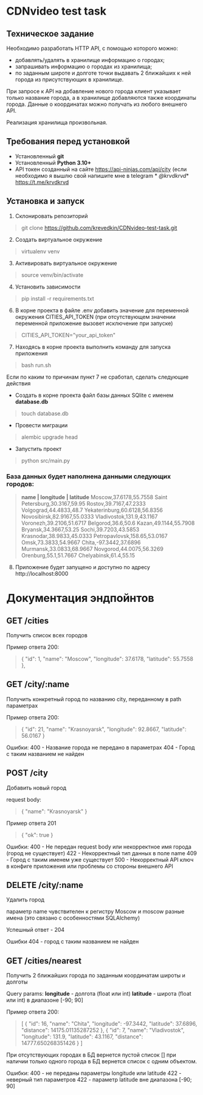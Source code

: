 # CDNvideo test task

## Техническое задание

Необходимо разработать HTTP API, с помощью которого можно:

- добавлять/удалять в хранилище информацию о городах;
- запрашивать информацию о городах из хранилища;
- по заданным широте и долготе точки выдавать 2 ближайших к ней города из присутствующих в хранилище.

При запросе к API на добавление нового города клиент указывает только название города, а в хранилище добавляются также
координаты города. Данные о координатах можно получать из любого внешнего API.

Реализация хранилища произвольная.

## Требования перед установкой

- Установленный **git**
- Установленный **Python 3.10+**
- API токен созданный на сайте https://api-ninjas.com/api/city (если необходимо я вышлю свой напишите мне в telegram *
  *@krvdkrvd** https://t.me/krvdkrvd

## Установка и запуск

1. Склонировать репозиторий

> git clone https://github.com/krevedkin/CDNvideo-test-task.git

2. Создать виртуальное окружение

> virtualenv venv

3. Активировать виртуальное окружение

> source venv/bin/activate

4. Установить зависимости

> pip install -r requirements.txt

6. В корне проекта в файле .env добавить значение для переменной окружения CITIES_API_TOKEN (при отсутствующем значении
   переменной приложение вызовет исключение при запуске)

> CITIES_API_TOKEN="your_api_token"

7. Находясь в корне проекта выполнить команду для запуска приложения

> bash run.sh

Если по каким то причинам пункт 7 не сработал, сделать следующие действия

- Создать в корне проекта файл базы данных SQlite с именем **database.db**

> touch database.db

- Провести миграции

> alembic upgrade head

- Запустить проект

> python src/main.py

### База данных будет наполнена данными следующих городов:

> **name | longitude | latitude**
> Moscow,37.6178,55.7558
> Saint Petersburg,30.3167,59.95
> Rostov,39.7167,47.2333
> Volgograd,44.4833,48.7
> Yekaterinburg,60.6128,56.8356
> Novosibirsk,82.9167,55.0333
> Vladivostok,131.9,43.1167
> Voronezh,39.2106,51.6717
> Belgorod,36.6,50.6
> Kazan,49.1144,55.7908
> Bryansk,34.3667,53.25
> Sochi,39.7203,43.5853
> Krasnodar,38.9833,45.0333
> Petropavlovsk,158.65,53.0167
> Omsk,73.3833,54.9667
> Chita,-97.3442,37.6896
> Murmansk,33.0833,68.9667
> Novgorod,44.0075,56.3269
> Orenburg,55.1,51.7667
> Chelyabinsk,61.4,55.15

8. Приложение будет запущено и доступно по адресу http://localhost:8000

# Документация эндпойнтов

## GET /cities

Получить список всех городов

Пример ответа 200:
> {
"id":  1,
"name":  "Moscow",
"longitude":  37.6178,
"latitude":  55.7558
> },

## GET /city/:name

Получить конкретный город по названию city, переданному в path параметрах

Пример ответа 200:

> {
"id":  21,
"name":  "Krasnoyarsk",
"longitude":  92.8667,
"latitude":  56.0167
> }

Ошибки:
400 - Название города не передано в параметрах
404 - Город с таким названием не найден

## POST /city

Добавить новый город

request body:
> {
"name":  "Krasnoyarsk"
> }

Пример ответа 201

> {
"ok":  true
> }

Ошибки:
400 - Не передан request body или некорректное имя города (город не существует)
422 - Некорректный тип данных в поле name
409 - Город с таким именем уже существует
500 - Некорректный API ключ в конфиге приложения или проблемы со стороны внешнего API

## DELETE /city/:name

Удалить город

параметр name чувствителен к регистру Moscow и moscow разные имена (это связано с особенностями SQLAlchemy)

Успешный ответ - 204

Ошибки
404 - город с таким названием не найден

## GET /cities/nearest

Получить 2 ближайших города по заданным координатам широты и долготы

Query params:
**longitude** - долгота (float или int)
**latitude** - широта (float или int) в диапазоне [-90; 90]

Пример ответа 200:
> [
{
"id":  16,
"name":  "Chita",
"longitude":  -97.3442,
"latitude":  37.6896,
"distance":  14175.01135287252
},
{
"id":  7,
"name":  "Vladivostok",
"longitude":  131.9,
"latitude":  43.1167,
"distance":  14777.650268351426
}
]


При отсутствующих городах в БД вернется пустой список [] при наличии только одного города в БД вернется список с одним
объектом.

Ошибки:
400 - не переданы параметры longitude или latitude
422 - неверный тип параметров
422 - параметр latitude вне диапазона [-90; 90]

